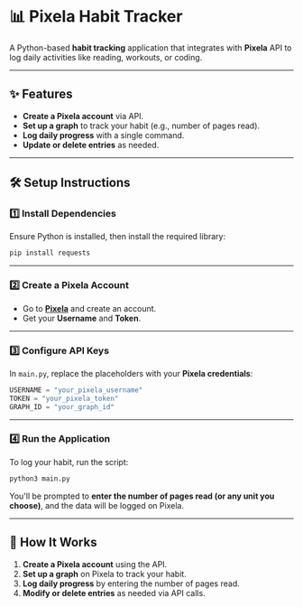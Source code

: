 # 📊 Pixela Habit Tracker  

A Python-based **habit tracking** application that integrates with **Pixela** API to log daily activities like reading, workouts, or coding.  

---

## ✨ Features  
- **Create a Pixela account** via API.  
- **Set up a graph** to track your habit (e.g., number of pages read).  
- **Log daily progress** with a single command.  
- **Update or delete entries** as needed.  

---

## 🛠 Setup Instructions  

### 1️⃣ Install Dependencies  

Ensure Python is installed, then install the required library:  

```bash
pip install requests
```

---

### 2️⃣ Create a Pixela Account  

- Go to **[Pixela](https://pixe.la/)** and create an account.  
- Get your **Username** and **Token**.  

---

### 3️⃣ Configure API Keys  

In `main.py`, replace the placeholders with your **Pixela credentials**:  

```python
USERNAME = "your_pixela_username"
TOKEN = "your_pixela_token"
GRAPH_ID = "your_graph_id"
```

---

### 4️⃣ Run the Application  

To log your habit, run the script:  

```bash
python3 main.py
```

You'll be prompted to **enter the number of pages read (or any unit you choose)**, and the data will be logged on Pixela.

---

## 📜 How It Works  

1. **Create a Pixela account** using the API.  
2. **Set up a graph** on Pixela to track your habit.  
3. **Log daily progress** by entering the number of pages read.  
4. **Modify or delete entries** as needed via API calls.  
